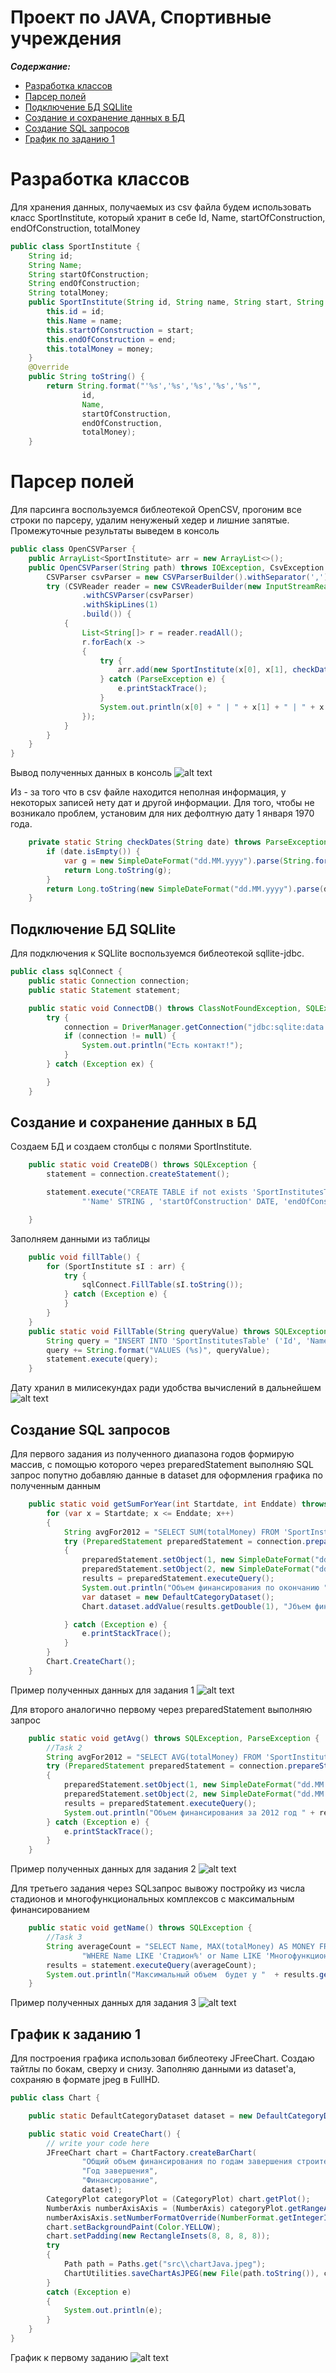 Проект по JAVA, Спортивные учреждения
==============
***Содержание:***
- [Разработка классов](#ClassMaker)
- [Парсер полей](#Parser)
- [Подключение БД SQLlite](#BD-connect)
- [Создание и сохранение данных в БД](#SaveBD)
- [Создание SQL запросов](#SqlQuery)
- [График по заданию 1](#Graph1)


# Разработка классов <a name="ClassMaker"></a>

Для хранения данных, получаемых из csv файла будем использовать класс SportInstitute, который хранит в себе Id, Name, startOfConstruction, endOfConstruction, totalMoney

```java
public class SportInstitute {
    String id;
    String Name;
    String startOfConstruction;
    String endOfConstruction;
    String totalMoney;
    public SportInstitute(String id, String name, String start, String end, String money) {
        this.id = id;
        this.Name = name;
        this.startOfConstruction = start;
        this.endOfConstruction = end;
        this.totalMoney = money;
    }
    @Override
    public String toString() {
        return String.format("'%s','%s','%s','%s','%s'",
                id,
                Name,
                startOfConstruction,
                endOfConstruction,
                totalMoney);
    }
```
# Парсер полей <a name="Parser"></a>

Для парсинга воспользуемся библеотекой OpenCSV, прогоним все строки по парсеру, удалим ненуженый хедер и лишние запятые. Промежуточные результаты выведем в консоль
```java
public class OpenCSVParser {
    public ArrayList<SportInstitute> arr = new ArrayList<>();
    public OpenCSVParser(String path) throws IOException, CsvException {
        CSVParser csvParser = new CSVParserBuilder().withSeparator(',').build();
        try (CSVReader reader = new CSVReaderBuilder(new InputStreamReader(new FileInputStream(path), "Cp1251"))
                .withCSVParser(csvParser)
                .withSkipLines(1)
                .build()) {
            {
                List<String[]> r = reader.readAll();
                r.forEach(x ->
                {
                    try {
                        arr.add(new SportInstitute(x[0], x[1], checkDates(x[18]), checkDates(x[19]),x[20]));
                    } catch (ParseException e) {
                        e.printStackTrace();
                    }
                    System.out.println(x[0] + " | " + x[1] + " | " + x[18] + " | " + x[19] + " | " + x[20]);
                });
            }
        }
    }
}
```
Вывод полученных данных в консоль
![alt text](https://github.com/gitProgJava/lastproj/blob/main/src/4.PNG?raw=true)

Из - за того что в csv файле находится неполная информация, у некоторых записей нету дат и другой информации. Для того, чтобы не возникало проблем, установим для них дефолтную дату 1 января 1970 года.
```java
    private static String checkDates(String date) throws ParseException {
        if (date.isEmpty()) {
            var g = new SimpleDateFormat("dd.MM.yyyy").parse(String.format("01.01.%s", 1970)).getTime();
            return Long.toString(g);
        }
        return Long.toString(new SimpleDateFormat("dd.MM.yyyy").parse(date).getTime());
    }
```
## Подключение БД SQLlite <a name="BD-connect"></a>
Для подключения к SQLlite воспользуемся библеотекой sqllite-jdbc.
```java
public class sqlConnect {
    public static Connection connection;
    public static Statement statement;

    public static void ConnectDB() throws ClassNotFoundException, SQLException {
        try {
            connection = DriverManager.getConnection("jdbc:sqlite:data.sqlite");
            if (connection != null) {
                System.out.println("Есть контакт!");
            }
        } catch (Exception ex) {

        }
    }
```

## Создание и сохранение данных в БД <a name="SaveBD"></a>
Создаем БД и создаем столбцы с полями SportInstitute.
```java
    public static void CreateDB() throws SQLException {
        statement = connection.createStatement();

        statement.execute("CREATE TABLE if not exists 'SportInstitutesTable' ( 'Id' INT  PRIMARY KEY," +
                "'Name' STRING , 'startOfConstruction' DATE, 'endOfConstruction' DATE, 'totalMoney' LONG );");

    }
```
Заполняем данными из таблицы
```java
    public void fillTable() {
        for (SportInstitute sI : arr) {
            try {
                sqlConnect.FillTable(sI.toString());
            } catch (Exception e) {
            }
        }
    }
    public static void FillTable(String queryValue) throws SQLException {
        String query = "INSERT INTO 'SportInstitutesTable' ('Id', 'Name', 'startOfConstruction', 'endOfConstruction', 'totalMoney')";
        query += String.format("VALUES (%s)", queryValue);
        statement.execute(query);
    }
```
Дату хранил в милисекундах ради удобства вычислений в дальнейшем
![alt text](https://github.com/gitProgJava/lastproj/blob/main/src/5.PNG?raw=true)

## Создание SQL запросов <a name="SqlQuery"></a>
Для первого задания из полученного диапазона годов формирую массив, с помощью которого через preparedStatement выполняю SQL запрос попутно добавляю данные в dataset для оформления графика по полученным данным
```java
    public static void getSumForYear(int Startdate, int Enddate) throws SQLException, ParseException {
        for (var x = Startdate; x <= Enddate; x++)
        {
            String avgFor2012 = "SELECT SUM(totalMoney) FROM 'SportInstitutesTable' WHERE endOfConstruction >= ? AND endOfConstruction <= ?";
            try (PreparedStatement preparedStatement = connection.prepareStatement(avgFor2012))
            {
                preparedStatement.setObject(1, new SimpleDateFormat("dd.MM.yyyy").parse(String.format("01.01.%s", x)).getTime());
                preparedStatement.setObject(2, new SimpleDateFormat("dd.MM.yyyy").parse(String.format("31.12.%s", x)).getTime());
                results = preparedStatement.executeQuery();
                System.out.println("Объем финансирования по окончанию " + x + " года " + results.getLong(1));
                var dataset = new DefaultCategoryDataset();
                Chart.dataset.addValue(results.getDouble(1), "Jбъем финансирования", String.valueOf(x));

            } catch (Exception e) {
                e.printStackTrace();
            }
        }
        Chart.CreateChart();
    }
```
Пример полученных данных для задания 1
![alt text](https://github.com/gitProgJava/lastproj/blob/main/src/1.PNG?raw=true)

Для второго аналогично первому через preparedStatement выполняю запрос
```java
    public static void getAvg() throws SQLException, ParseException {
        //Task 2
        String avgFor2012 = "SELECT AVG(totalMoney) FROM 'SportInstitutesTable' WHERE startOfConstruction >= ? AND startOfConstruction <= ?";
        try (PreparedStatement preparedStatement = connection.prepareStatement(avgFor2012))
        {
            preparedStatement.setObject(1, new SimpleDateFormat("dd.MM.yyyy").parse(String.format("01.01.%s", 2012)).getTime());
            preparedStatement.setObject(2, new SimpleDateFormat("dd.MM.yyyy").parse(String.format("31.12.%s", 2012)).getTime());
            results = preparedStatement.executeQuery();
            System.out.println("Объем финансирования за 2012 год " + results.getString(1));
        } catch (Exception e) {
            e.printStackTrace();
        }
    }
```
Пример полученных данных для задания 2
![alt text](https://github.com/gitProgJava/lastproj/blob/main/src/3.PNG?raw=true)

Для третьего задания через SQLзапрос вывожу постройку из числа стадионов и многофункциональных комплексов с максимальным финансированием
```java
    public static void getName() throws SQLException {
        //Task 3
        String averageCount = "SELECT Name, MAX(totalMoney) AS MONEY FROM SportInstitutesTable " +
                "WHERE Name LIKE 'Стадион%' or Name LIKE 'Многофункциональный спортивный комплекс%'";
        results = statement.executeQuery(averageCount);
        System.out.println("Максимальный объем  будет у "  + results.getString("Name") + " с результатом " + results.getString("MONEY"));
    }
```
Пример полученных данных для задания 3
![alt text](https://github.com/gitProgJava/lastproj/blob/main/src/2.PNG?raw=true)

## График к заданию 1 <a name="Graph1"></a>
Для построения графика использовал библеотеку JFreeChart. Создаю тайтлы по бокам, сверху и снизу. Заполняю данными из dataset'a, сохраняю в формате jpeg в FullHD.
```java
public class Chart {

    public static DefaultCategoryDataset dataset = new DefaultCategoryDataset();

    public static void CreateChart() {
        // write your code here
        JFreeChart chart = ChartFactory.createBarChart(
                "Общий объем финансирования по годам завершения строительства",
                "Год завершения",
                "Финансирование",
                dataset);
        CategoryPlot categoryPlot = (CategoryPlot) chart.getPlot();
        NumberAxis numberAxisAxis = (NumberAxis) categoryPlot.getRangeAxis();
        numberAxisAxis.setNumberFormatOverride(NumberFormat.getIntegerInstance());
        chart.setBackgroundPaint(Color.YELLOW);
        chart.setPadding(new RectangleInsets(8, 8, 8, 8));
        try
        {
            Path path = Paths.get("src\\chartJava.jpeg");
            ChartUtilities.saveChartAsJPEG(new File(path.toString()), chart, 1920, 1080);
        }
        catch (Exception e)
        {
            System.out.println(e);
        }
    }
}
```
График к первому заданию
![alt text](https://github.com/gitProgJava/lastproj/blob/main/src/chartJava.jpeg?raw=true)
